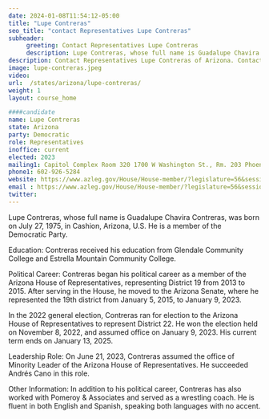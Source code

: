 ```yaml
---
date: 2024-01-08T11:54:12-05:00
title: "Lupe Contreras"
seo_title: "contact Representatives Lupe Contreras"
subheader:
     greeting: Contact Representatives Lupe Contreras
     description: Lupe Contreras, whose full name is Guadalupe Chavira Contreras, was born on July 27, 1975, in Cashion, Arizona, U.S. He is a member of the Democratic Party.
description: Contact Representatives Lupe Contreras of Arizona. Contact information for Lupe Contreras includes email address, phone number, and mailing address.
image: lupe-contreras.jpeg
video:
url:  /states/arizona/lupe-contreras/
weight: 1
layout: course_home

####candidate
name: Lupe Contreras
state: Arizona
party: Democratic
role: Representatives
inoffice: current
elected: 2023
mailing1: Capitol Complex Room 320 1700 W Washington St., Rm. 203 Phoenix, AZ 85007-2890
phone1: 602-926-5284
website: https://www.azleg.gov/House/House-member/?legislature=56&session=128&legislator=2156/
email : https://www.azleg.gov/House/House-member/?legislature=56&session=128&legislator=2156/
twitter:
---
```


Lupe Contreras, whose full name is Guadalupe Chavira Contreras, was born on July 27, 1975, in Cashion, Arizona, U.S. He is a member of the Democratic Party.

Education:
Contreras received his education from Glendale Community College and Estrella Mountain Community College.

Political Career:
Contreras began his political career as a member of the Arizona House of Representatives, representing District 19 from 2013 to 2015. After serving in the House, he moved to the Arizona Senate, where he represented the 19th district from January 5, 2015, to January 9, 2023.

In the 2022 general election, Contreras ran for election to the Arizona House of Representatives to represent District 22. He won the election held on November 8, 2022, and assumed office on January 9, 2023. His current term ends on January 13, 2025.

Leadership Role:
On June 21, 2023, Contreras assumed the office of Minority Leader of the Arizona House of Representatives. He succeeded Andrés Cano in this role.

Other Information:
In addition to his political career, Contreras has also worked with Pomeroy & Associates and served as a wrestling coach. He is fluent in both English and Spanish, speaking both languages with no accent.
